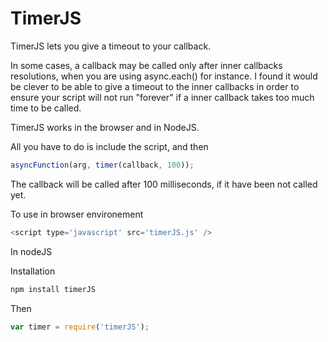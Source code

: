 TimerJS
=========

TimerJS lets you give a timeout to your callback.

In some cases, a callback may be called only after inner callbacks resolutions, when you are using async.each() for instance.
I found it would be clever to be able to give a timeout to the inner callbacks in order to ensure your script will not run
"forever" if a inner callback takes too much time to be called.

TimerJS works in the browser and in NodeJS.

All you have to do is include the script, and then

````javascript
asyncFunction(arg, timer(callback, 100));
````
The callback will be called after 100 milliseconds, if it have been not called yet.

To use in browser environement 
````javascript
<script type='javascript' src='timerJS.js' />
````
In nodeJS 

Installation

````javascript
npm install timerJS
````

Then 
````javascript
var timer = require('timerJS');
````
